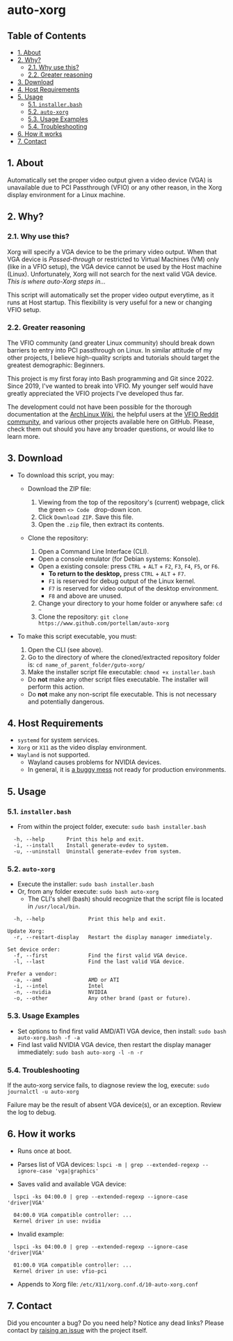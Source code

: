 # auto-xorg
## Table of Contents
- [1. About](#1-about)
- [2. Why?](#2-why)
  - [2.1. Why use this?](#21-why-use-this)
  - [2.2. Greater reasoning](#22-greater-reasoning)
- [3. Download](#3-download)
- [4. Host Requirements](#4-host-requirements)
- [5. Usage](#5-usage)
  - [5.1. `installer.bash`](#51-installerbash)
  - [5.2. `auto-xorg`](#52-auto-xorg)
  - [5.3. Usage Examples](#53-usage-examples)
  - [5.4. Troubleshooting](#54-troubleshooting)
- [6. How it works](#6-how-it-works)
- [7. Contact](#7-contact)

## 1. About
Automatically set the proper video output given a video device (VGA) is unavailable due to PCI Passthrough (VFIO) or any other reason, in the Xorg display environment for a Linux machine.

## 2. Why?
### 2.1. Why use this?
Xorg will specify a VGA device to be the primary video output. When that VGA device is *Passed-through* or restricted to Virtual Machines (VM) only (like in a VFIO setup), the VGA device cannot be used by the Host machine (Linux). Unfortunately, Xorg will not search for the next valid VGA device. *This is where auto-Xorg steps in...*

This script will automatically set the proper video output everytime, as it runs at Host startup. This flexibility is very useful for a new or changing VFIO setup.

### 2.2. Greater reasoning
The VFIO community (and greater Linux community) should break down barriers to entry into PCI passthrough on Linux. In similar attitude of my other projects, I believe high-quality scripts and tutorials should target the greatest demographic: Beginners.

This project is my first foray into Bash programming and Git since 2022. Since 2019, I've wanted to break into VFIO. My younger self would have greatly appreciated the VFIO projects I've developed thus far.

The development could not have been possible for the thorough documentation at the [ArchLinux Wiki](https://wiki.archlinux.org/title/PCI_passthrough_via_OVMF), the helpful users at the [VFIO Reddit community](https://old.reddit.com/r/VFIO), and various other projects available here on GitHub. Please, check them out should you have any broader questions, or would like to learn more.

## 3. Download
- To download this script, you may:
  - Download the ZIP file:
    1. Viewing from the top of the repository's (current) webpage, click the green `<> Code ` drop-down icon.
    2. Click `Download ZIP`. Save this file.
    3. Open the `.zip` file, then extract its contents.

  - Clone the repository:
    1. Open a Command Line Interface (CLI).
      - Open a console emulator (for Debian systems: Konsole).
      - Open a existing console: press `CTRL` + `ALT` + `F2`, `F3`, `F4`, `F5`, or `F6`.
        - **To return to the desktop,** press `CTRL` + `ALT` + `F7`.
        - `F1` is reserved for debug output of the Linux kernel.
        - `F7` is reserved for video output of the desktop environment.
        - `F8` and above are unused.

    2. Change your directory to your home folder or anywhere safe: `cd ~`
    3. Clone the repository: `git clone https://www.github.com/portellam/auto-xorg`

- To make this script executable, you must:
  1. Open the CLI (see above).
  2. Go to the directory of where the cloned/extracted repository folder is: `cd name_of_parent_folder/guto-xorg/`
  3. Make the installer script file executable: `chmod +x installer.bash`
    - Do **not** make any other script files executable. The installer will perform this action.
    - Do **not** make any non-script file executable. This is not necessary and potentially dangerous.

## 4. Host Requirements
- `systemd` for system services.
- `Xorg` or `X11` as the video display environment.
- `Wayland` is not supported.
  - Wayland causes problems for NVIDIA devices.
  - In general, it is [a buggy mess](https://web.archive.org/web/20240306152042/https://gist.github.com/probonopd/9feb7c20257af5dd915e3a9f2d1f2277) not ready for production environments.

## 5. Usage
### 5.1. `installer.bash`
- From within the project folder, execute: `sudo bash installer.bash`

```
  -h, --help       Print this help and exit.
  -i, --install    Install generate-evdev to system.
  -u, --uninstall  Uninstall generate-evdev from system.
```

### 5.2. `auto-xorg`
- Execute the installer: `sudo bash installer.bash`
- Or, from any folder execute: `sudo bash auto-xorg`
  - The CLI's shell (bash) should recognize that the script file is located in `/usr/local/bin`.

```
  -h, --help              Print this help and exit.

Update Xorg:
  -r, --restart-display   Restart the display manager immediately.

Set device order:
  -f, --first             Find the first valid VGA device.
  -l, --last              Find the last valid VGA device.

Prefer a vendor:
  -a, --amd               AMD or ATI
  -i, --intel             Intel
  -n, --nvidia            NVIDIA
  -o, --other             Any other brand (past or future).
```

### 5.3. Usage Examples
- Set options to find first valid AMD/ATI VGA device, then install: `sudo bash auto-xorg.bash -f -a`
- Find last valid NVIDIA VGA device, then restart the display manager immediately: `sudo bash auto-xorg -l -n -r`

### 5.4. Troubleshooting
If the auto-xorg service fails, to diagnose review the log, execute: `sudo journalctl -u auto-xorg`

Failure may be the result of absent VGA device(s), or an exception. Review the log to debug.

## 6. How it works
- Runs once at boot.
- Parses list of VGA devices:
  `lspci -m | grep --extended-regexp --ignore-case 'vga|graphics'`

- Saves valid and available VGA device:
```
  lspci -ks 04:00.0 | grep --extended-regexp --ignore-case 'driver|VGA'

  04:00.0 VGA compatible controller: ...
  Kernel driver in use: nvidia
```

- Invalid example:
```
  lspci -ks 04:00.0 | grep --extended-regexp --ignore-case 'driver|VGA'

  01:00.0 VGA compatible controller: ...
  Kernel driver in use: vfio-pci
```

- Appends to Xorg file: `/etc/X11/xorg.conf.d/10-auto-xorg.conf`

## 7. Contact
Did you encounter a bug? Do you need help? Notice any dead links? Please contact by [raising an issue](https://github.com/portellam/deploy-VFIO/issues) with the project itself.